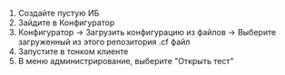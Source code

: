 1) Создайте пустую ИБ
2) Зайдите в Конфигуратор
3) Конфигуратор -> Загрузить конфигурацию из файлов -> Выберите загруженный из этого репозитория .cf файл
4) Запустите в тонком клиенте
5) В меню администрирование, выберите "Открыть тест"
